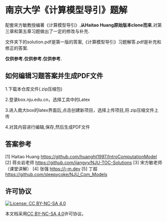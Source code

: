# 南京大学《计算模型导引》题解

配套宋方敏教授编著《计算模型导引》.$\textbf{从Haitao Huang原始版本clone而来}$.对第三章和第五章习题做出了一定的修改与补充.

文件夹下的solution.pdf是第一版的答案,《计算模型导引》习题解答.pdf是补充和修正的答案.

**仅供参考.仅供参考.仅供参考.**

## 如何编辑习题答案并生成PDF文件

1.下载本仓库文件(.zip压缩包)

2.登录box.nju.edu.cn，选择工具中的Latex

3.进入南大box的latex界面后,点击<kbd>创建新项目</kbd>，选择<kbd>上传项目</kbd>,将.zip压缩文件上传

4.对其内容进行编辑,保存,然后生成PDF文件

## 答案参考

[1] Haitao Huang https://github.com/huanght1997/IntroComputationModel
[2] 蒋炎岩老师 https://github.com/jiangyy/NJU-TOC-Solutions
[3] 宋方敏老师（课堂讲解）
[4] 张强 https://i-m.dev
[5] 丁超 https://github.com/sleepycoke/NJU_Com_Models


## 许可协议
[![License: CC BY-NC-SA 4.0](https://mirrors.creativecommons.org/presskit/buttons/88x31/svg/by-nc-sa.svg)](https://creativecommons.org/licenses/by-nc-sa/4.0/)

本文档采用[CC BY-NC-SA 4.0](https://creativecommons.org/licenses/by-nc-sa/4.0/)许可协议。

